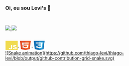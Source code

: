 ### Oi, eu sou Levi's 👋

##
<div>
  <a href="https://github.com/thiago-levi"><br>
  <img height="180em" src="https://github-readme-stats.vercel.app/api?username=thiago-levi&show_icons=true&theme=dracula&include_all_commits=true&count_private=true"/>
  <img height="180em" src="https://github-readme-stats.vercel.app/api/top-langs/?username=thiago-levi&layout=compact&langs_count=7&theme=dracula"/>
</div>

 ##
  
 <div>
<img align="center" alt="Js" height="30" width="40" src="https://raw.githubusercontent.com/devicons/devicon/master/icons/javascript/javascript-plain.svg">
<img align="center" alt="HTML" height="30" width="40" src="https://raw.githubusercontent.com/devicons/devicon/master/icons/html5/html5-original.svg">
<img align="center" alt="CSS" height="30" width="40" src="https://raw.githubusercontent.com/devicons/devicon/master/icons/css3/css3-original.svg">
 </div>
![Snake animation](https://github.com/thiago-levi/thiago-levi/blob/output/github-contribution-grid-snake.svg)
